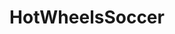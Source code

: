 ---
title: HotWheelsSoccer
crosslinks:
- RocketLeague
- livven
- HotWheels
- whatintarnation
- CongratsLikeImFive
- ClashOfClans
---